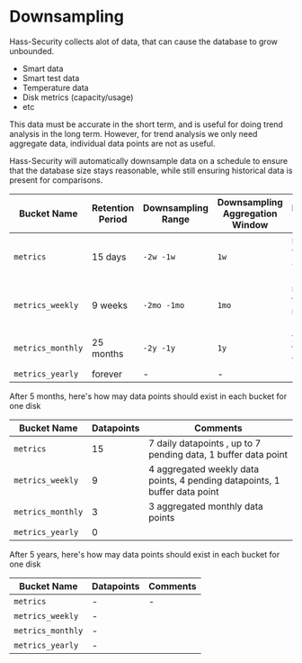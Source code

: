 # Downsampling

Hass-Security collects alot of data, that can cause the database to grow unbounded. 

- Smart data
- Smart test data
- Temperature data
- Disk metrics (capacity/usage)
- etc

This data must be accurate in the short term, and is useful for doing trend analysis in the long term.
However, for trend analysis we only need aggregate data, individual data points are not as useful.

Hass-Security will automatically downsample data on a schedule to ensure that the database size stays reasonable, while still
ensuring historical data is present for comparisons.


| Bucket Name | Retention Period | Downsampling Range | Downsampling Aggregation Window | Downsampling Cron | Comments |
| --- | --- | --- | --- | --- | --- |
| `metrics` | 15 days | `-2w -1w` | `1w` | main bucket, weekly on Sunday at 1:00am |
| `metrics_weekly` | 9 weeks | `-2mo -1mo` | `1mo` | monthly on first day of the month at 1:30am
| `metrics_monthly` | 25 months | `-2y -1y` | `1y` | yearly on the first day of the year at 2:00am
| `metrics_yearly` | forever | - | - | - | |


After 5 months, here's how may data points should exist in each bucket for one disk

| Bucket Name | Datapoints | Comments |
| --- | --- | --- |
| `metrics` | 15 | 7 daily datapoints , up to 7 pending data, 1 buffer data point |
| `metrics_weekly` | 9 | 4 aggregated weekly data points, 4 pending datapoints, 1 buffer data point |
| `metrics_monthly` | 3 | 3 aggregated monthly data points | 
| `metrics_yearly` | 0 | |

After 5 years, here's how may data points should exist in each bucket for one disk

| Bucket Name | Datapoints | Comments |
| --- | --- | --- |
| `metrics` | - | - |
| `metrics_weekly` | - | 
| `metrics_monthly` | - |
| `metrics_yearly` | - |

